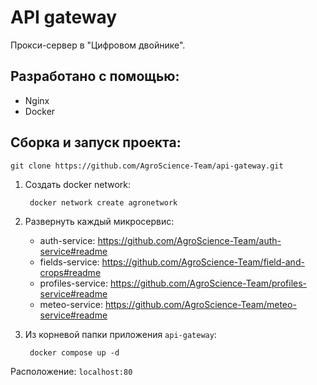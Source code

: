 # API gateway
Прокси-сервер в "Цифровом двойнике".

## Разработано с помощью:
- Nginx
- Docker

## Сборка и запуск проекта:
    git clone https://github.com/AgroScience-Team/api-gateway.git

1. Создать docker network:

        docker network create agronetwork

2. Развернуть каждый микросервис:

   - auth-service: https://github.com/AgroScience-Team/auth-service#readme
   - fields-service: https://github.com/AgroScience-Team/field-and-crops#readme
   - profiles-service: https://github.com/AgroScience-Team/profiles-service#readme
   - meteo-service: https://github.com/AgroScience-Team/meteo-service#readme
    
3. Из корневой папки приложения `api-gateway`:

        docker compose up -d

Расположение: `localhost:80`
